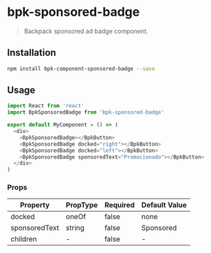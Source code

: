 # bpk-sponsored-badge

> Backpack sponsored ad badge component.

## Installation

```sh
npm install bpk-component-sponsored-badge --save
```

## Usage

```js
import React from 'react'
import BpkSponsoredBadge from 'bpk-sponsored-badge'

export default MyComponent = () => (
  <div>
    <BpkSponsoredBadge></BpkButton>
    <BpkSponsoredBadge docked="right"></BpkButton>
    <BpkSponsoredBadge docked="left"></BpkButton>
    <BpkSponsoredBadge sponsoredText="Promocionado"></BpkButton>
  </div>
)
```

### Props

| Property      | PropType | Required | Default Value |
| ------------- | -------- | -------- | ------------- |
| docked        | oneOf    | false    | none          |
| sponsoredText | string   | false    | Sponsored     |
| children      | -        | false    | -             |
